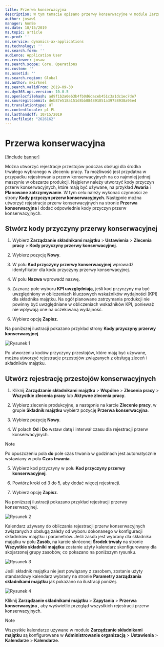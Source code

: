 ```yaml
---
title: Przerwa konserwacyjna
description: W tym temacie opisano przerwy konserwacyjne w module Zarządzanie składnikami majątku.
author: josaw1
manager: AnnBe
ms.date: 10/15/2019
ms.topic: article
ms.prod: ''
ms.service: dynamics-ax-applications
ms.technology: ''
ms.search.form: ''
audience: Application User
ms.reviewer: josaw
ms.search.scope: Core, Operations
ms.custom: ''
ms.assetid: ''
ms.search.region: Global
ms.author: mkirknel
ms.search.validFrom: 2019-09-30
ms.dyn365.ops.version: 10.0.5
ms.openlocfilehash: ad9f1b2a0e63b4fb0d6daceb451c3a1dc1ec7de7
ms.sourcegitcommit: deb87e518a151d8bb084891851a39758938a96e4
ms.translationtype: HT
ms.contentlocale: pl-PL
ms.lasthandoff: 10/15/2019
ms.locfileid: "2626162"
---
```

# <a name="maintenance-downtime"></a>Przerwa konserwacyjna

[!include [banner](../../includes/banner.md)]


Można utworzyć rejestracje przestojów podczas obsługi dla środka trwałego wybranego w zleceniu pracy. Ta możliwość jest przydatna w przypadku rejestrowania przerw konserwacyjnych na co najmniej jednej maszynie w obszarze produkcji. Najpierw należy utworzyć kody przyczyn przerw konserwacyjnych, które mają być używane, na przykład **Awaria** i **Planowane zatrzymywanie**. W tym celu należy wykonać czynności ze strony **Kody przyczyn przerw konserwacyjnych**. Następnie można utworzyć rejestracje przerw konserwacyjnych na stronie **Przerwa konserwacyjna** i dodać odpowiednie kody przyczyn przerw konserwacyjnych.

## <a name="create-maintenance-downtime-reason-codes"></a>Stwórz kody przyczyny przerwy konserwacyjnej

1. Wybierz **Zarządzanie składnikami majątku** > **Ustawienia** > **Zlecenia pracy** > **Kody przyczyny przerwy konserwacyjnej**.

2. Wybierz pozycję **Nowy**.

3. W polu **Kod przyczyny przerwy konserwacyjnej** wprowadź identyfikator dla kodu przyczyny przerwy konserwacyjnej.

4. W polu **Nazwa** wprowadź nazwę.

5. Zaznacz pole wyboru **KPI uwzględniają**, jeśli kod przyczyny ma być uwzględniony w obliczeniach kluczowych wskaźników wydajności (KPI) dla składnika majątku. Na ogół planowane zatrzymania produkcji nie powinny być uwzględniane w obliczeniach wskaźników KPI, ponieważ nie wpływają one na oczekiwaną wydajność.

6. Wybierz opcję **Zapisz**.

Na poniższej ilustracji pokazano przykład strony **Kody przyczyny przerwy konserwacyjnej**.

![Rysunek 1](media/15-work-orders.png)

Po utworzeniu kodów przyczyny przestojów, które mają być używane, można utworzyć rejestracje przestojów związanych z obsługą zleceń i składników majątku.


## <a name="create-maintenance-downtime-registrations"></a>Utwórz rejestrację przestojów konserwacyjnych

1. Kliknij **Zarządzanie składnikami majątku** > **Wspólne** > **Zlecenia pracy** > **Wszystkie zlecenia pracy** lub **Aktywne zlecenia pracy**.

2. Wybierz zlecenie produkcyjne, a następnie na karcie **Zlecenie pracy**, w grupie **Składnik majątku** wybierz pozycję **Przerwa konserwacyjna**.

3. Wybierz pozycję **Nowy**.

4. W polach **Od** i **Do** wstaw datę i interwał czasu dla rejestracji przerw konserwacyjnych.

>[!NOTE]
>Po opuszczeniu pola **do** pole czas trwania w godzinach jest automatycznie wstawiany w polu **Czas trwania**.

5. Wybierz kod przyczyny w polu **Kod przyczyny przerwy konserwacyjnej**.

6. Powtórz kroki od 3 do 5, aby dodać więcej rejestracji.

7. Wybierz opcję **Zapisz**.

Na poniższej ilustracji pokazano przykład rejestracji przerwy konserwacyjnej.

![Rysunek 2](media/16-work-orders.png)

Kalendarz używany do obliczania rejestracji przerw konserwacyjnych związanych z obsługą zależy od wyboru dokonanego w konfiguracji składników majątku i parametrów. Jeśli zasób jest wybrany dla składnika majątku w polu **Zasób**, na karcie skróconej **Środek trwały** na stronie **Wszystkie składniki majątku** zostanie użyty kalendarz skonfigurowany dla skojarzonej grupy zasobów, co pokazano na poniższym rysunku.

![Rysunek 3](media/17-work-orders.png)

Jeśli składnik majątku nie jest powiązany z zasobem, zostanie użyty standardowy kalendarz wybrany na stronie **Parametry zarządzania składnikami majątku** jak pokazano na ilustracji poniżej.

![Rysunek 4](media/18-work-orders.png)

Kliknij **Zarządzanie składnikami majątku** > **Zapytania** > **Przerwa konserwacyjna** , aby wyświetlić przegląd wszystkich rejestracji przerw konserwacyjnych.

>[!NOTE]
>Wszystkie kalendarze używane w module **Zarządzanie składnikami majątku** są konfigurowane w **Administrowanie organizacją** > **Ustawienia** > **Kalendarze** > **Kalendarze**.

